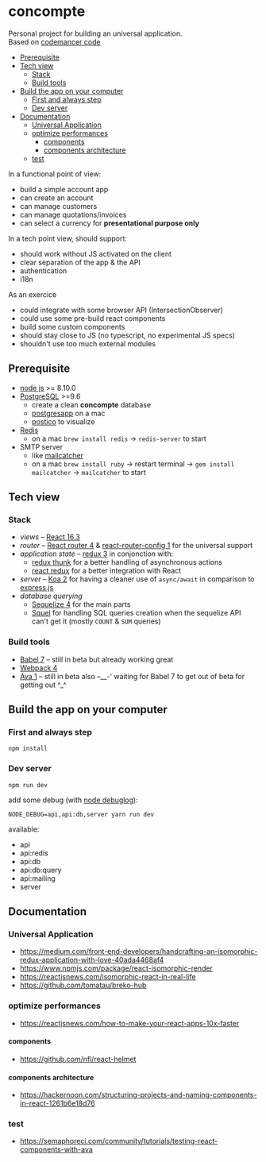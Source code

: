 # concompte

Personal project for building an universal application.  
Based on [codemancer code](https://crypt.codemancers.com/posts/2017-06-03-reactjs-server-side-rendering-with-router-v4-and-redux/)

<!-- START doctoc generated TOC please keep comment here to allow auto update -->
<!-- DON'T EDIT THIS SECTION, INSTEAD RE-RUN doctoc TO UPDATE -->


- [Prerequisite](#prerequisite)
- [Tech view](#tech-view)
  - [Stack](#stack)
  - [Build tools](#build-tools)
- [Build the app on your computer](#build-the-app-on-your-computer)
  - [First and always step](#first-and-always-step)
  - [Dev server](#dev-server)
- [Documentation](#documentation)
  - [Universal Application](#universal-application)
  - [optimize performances](#optimize-performances)
    - [components](#components)
    - [components architecture](#components-architecture)
  - [test](#test)

<!-- END doctoc generated TOC please keep comment here to allow auto update -->

In a functional point of view:

- build a simple account app
- can create an account
- can manage customers
- can manage quotations/invoices
- can select a currency for **presentational purpose only**

In a tech point view, should support:

- should work without JS activated on the client
- clear separation of the app & the API
- authentication
- i18n

As an exercice

- could integrate with some browser API (IntersectionObserver)
- could use some pre-build react components
- build some custom components
- should stay close to JS (no typescript, no experimental JS specs)
- shouldn't use too much external modules

## Prerequisite

- [node js](https://nodejs.org/en/) >= 8.10.0
- [PostgreSQL](https://www.postgresql.org/) >=9.6 
  - create a clean __concompte__ database
  - [postgresapp](http://postgresapp.com/) on a mac
  - [postico](https://eggerapps.at/postico/) to visualize
- [Redis](https://redis.io/) 
  - on a mac `brew install redis` → `redis-server` to start
- SMTP server
  - like [mailcatcher](https://mailcatcher.me/)
  - on a mac `brew install ruby` → restart terminal → `gem install mailcatcher` → `mailcatcher` to start

## Tech view

### Stack

- *views* – [React 16.3](https://reactjs.org/)
- *router* – [React router 4](https://reacttraining.com/react-router/) & [react-router-config 1](https://www.npmjs.com/package/react-router-config) for the universal support
- *application state* – [redux 3](https://redux.js.org/) in conjonction with:
  - [redux thunk](https://www.npmjs.com/package/redux-thunk) for a better handling of asynchronous actions
  - [react redux](https://github.com/reactjs/react-redux) for a better integration with React
- *server* – [Koa 2](http://koajs.com/) for having a cleaner use of `async/await` in comparison to [express.js](https://expressjs.com/)
- *database querying* 
  - [Sequelize 4](http://docs.sequelizejs.com/) for the main parts
  - [Squel](https://hiddentao.com/squel/) for handling SQL queries creation when the sequelize API can't get it (mostly `COUNT` & `SUM`  queries)

### Build tools

- [Babel 7](http://babeljs.io/) – still in beta but already working great
- [Webpack 4](https://webpack.js.org/) 
- [Ava 1](https://github.com/avajs/ava) – still in beta also –__-' waiting for Babel 7 to get out of beta for getting out ^_^

## Build the app on your computer

### First and always step 

```
npm install
```

### Dev server

```
npm run dev
```

add some debug (with [node debuglog](https://nodejs.org/dist/latest-v8.x/docs/api/util.html#util_util_debuglog_section)): 

```
NODE_DEBUG=api,api:db,server yarn run dev
```

available:

- api
- api:redis
- api:db
- api:db:query
- api:mailing
- server

## Documentation

### Universal Application

- https://medium.com/front-end-developers/handcrafting-an-isomorphic-redux-application-with-love-40ada4468af4
- https://www.npmjs.com/package/react-isomorphic-render
- https://reactjsnews.com/isomorphic-react-in-real-life
- https://github.com/tomatau/breko-hub

### optimize performances

- https://reactjsnews.com/how-to-make-your-react-apps-10x-faster

#### components

- https://github.com/nfl/react-helmet

#### components architecture

- https://hackernoon.com/structuring-projects-and-naming-components-in-react-1261b6e18d76


### test

- https://semaphoreci.com/community/tutorials/testing-react-components-with-ava
